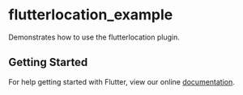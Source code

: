 # flutterlocation_example

Demonstrates how to use the flutterlocation plugin.

## Getting Started

For help getting started with Flutter, view our online
[documentation](http://flutter.io/).
